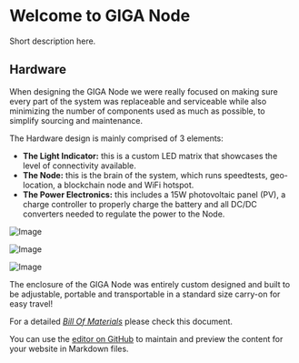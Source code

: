 # Welcome to GIGA Node

Short description here. 

## Hardware

When designing the GIGA Node we were really focused on making sure every part of the system was replaceable and serviceable while also minimizing the number of components used as much as possible, to simplify sourcing and maintenance.

The Hardware design is mainly comprised of 3 elements:
- **The Light Indicator:** this is a custom LED matrix that showcases the level of connectivity available.
- **The Node:** this is the brain of the system, which runs speedtests, geo-location, a blockchain node and WiFi hotspot.
- **The Power Electronics:** this includes a 15W photovoltaic panel (PV), a charge controller to properly charge the battery and all DC/DC converters needed to regulate the power to the Node.

![Image](https://github.com/benedetoula/GIGANode/blob/gh-pages/System%20Diagram2.png)

![Image](https://github.com/benedetoula/GIGANode/blob/gh-pages/System%20Diagram.png)


![Image](https://github.com/benedetoula/GIGANode/blob/gh-pages/GIGA_logo.png)


The enclosure of the GIGA Node was entirely custom designed and built to be adjustable, portable and transportable in a standard size carry-on for easy travel!

For a detailed [*Bill Of Materials*](https://docs.google.com/spreadsheets/d/1M344BFzDwndOonXr7UBz_JfK02XLmgQRAvrM4X4WKnk/edit#gid=0) please check this document.

You can use the [editor on GitHub](https://github.com/benedetoula/GIGANode/edit/gh-pages/index.md) to maintain and preview the content for your website in Markdown files.
